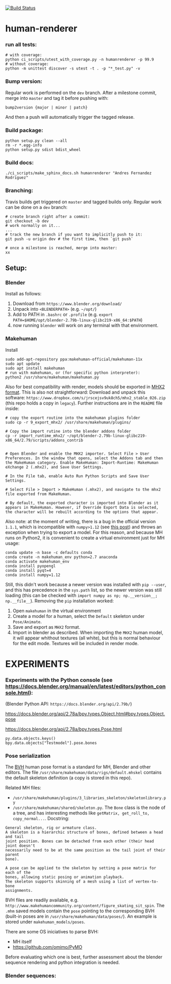 [![Build Status](https://travis-ci.com/andres-fr/human-renderer.svg?token=cUXVqzsqAP4ZpSpN77Kh&branch=master)](https://travis-ci.com/andres-fr/human-renderer)

# human-renderer


### run all tests:

```
# with coverage:
python ci_scripts/utest_with_coverage.py -n humanrenderer -p 99.9
# without coverage:
python -m unittest discover -s utest -t . -p "*_test.py" -v
```

### Bump version:

Regular work is performed on the `dev` branch. After a milestone commit, merge into `master` and tag it before pushing with:

```
bump2version {major | minor | patch}
```

And then a push will automatically trigger the tagged release.

### Build package:

```
python setup.py clean --all
rm -r *.egg-info
python setup.py sdist bdist_wheel
```


### Build docs:


```
./ci_scripts/make_sphinx_docs.sh humanrenderer "Andres Fernandez Rodriguez"
```


### Branching:

Travis builds get triggered on `master` and tagged builds only. Regular work can be done on a `dev` branch:

```
# create branch right after a commit:
git checkout -b dev
# work normally on it...
...
# track the new branch if you want to implicitly push to it:
git push -u origin dev # the first time, then `git push`

# once a milestone is reached, merge into master:
xx
```



## Setup:



### Blender

Install as follows:

1. Download from `https://www.blender.org/download/`
2. Unpack into `<BLENDERPATH>` (e.g. `~/opt/`)
3. Add to PATH in `.bashrc` or `.profile` (e.g. `export PATH=$HOME/opt/blender-2.79b-linux-glibc219-x86_64:$PATH`)
4. now running `blender` will work on any terminal with that environment.

### Makehuman

Install

```
sudo add-apt-repository ppa:makehuman-official/makehuman-11x
sudo apt update
sudo apt install makehuman
# run with makehuman, or (for specific python interpreter):
python2 /usr/share/makehuman/makehuman.py
```

Also for best compatibility with render, models should be exported in [MHX2 format](https://thomasmakehuman.wordpress.com/2014/10/09/mhx2/). This is also not straightforward: Download and unpack this software: `https://www.dropbox.com/s/jrscejsv9uk8ch5/mhx2_stable_026.zip` (this repo holds a copy in `legacy`). Further instructions are in the `README` file inside:


```
# copy the export routine into the makehuman plugins folder
sudo cp -r 9_export_mhx2/ /usr/share/makehuman/plugins/

# Copy the import rutine into the blender addons folder
cp -r import_runtime_mhx2/ ~/opt/blender-2.79b-linux-glibc219-x86_64/2.79/scripts/addons_contrib


# Open Blender and enable the MHX2 importer. Select File > User Preferences. In the window that opens, select the Addons tab and then the MakeHuman category. Enable MakeHuman: Import-Runtime: MakeHuman eXchange 2 (.mhx2), and Save User Settings.

# In the File tab, enable Auto Run Python Scripts and Save User Settings.

# Select File > Import > MakeHuman (.mhx2), and navigate to the mhx2 file exported from MakeHuman.

# By default, the exported character is imported into Blender as it appears in MakeHuman. However, if Override Export Data is selected, the character will be rebuilt according to the options that appear.
```

Also note: at the moment of writing, there is a bug in the official version `1.1.1`, which is incompatible with `numpy>1.12` (see [this post](http://www.makehumancommunity.org/forum/viewtopic.php?p=44716#p44716)) and throws an exception when trying to export a model. For this reason, and because MH runs on Python2, it is convenient to create a virtual environment just for MH usage:

```
conda update -n base -c defaults conda
conda create -n makehuman_env python=2.7 anaconda
conda activate makehuman_env
conda install pyopengl
conda install pyqt=4
conda install numpy=1.12
```

Still, this didn't work because a newer version was installed with `pip --user`, and this has precedence in the `sys.path` list, so the newer version was still loading (this can be checked with `import numpy as np; np.__version__; np.__file__`). Removing the `pip` installation worked:

1. Open `makehuman` in the virtual environment
2. Create a model for a human, select the `Default` skeleton under `Pose/Animate`.
3. Save and export as `MHX2` format.
4. Import in blender as described. When importing the `MHX2` human model, it will appear whithout textures (all white), but this is normal behaviour for the edit mode. Textures will be included in render mode.


# EXPERIMENTS

### Experiments with the Python console (see https://docs.blender.org/manual/en/latest/editors/python_console.html):


(Blender Python API: `https://docs.blender.org/api/2.79b/`)


https://docs.blender.org/api/2.78a/bpy.types.Object.html#bpy.types.Object.pose


https://docs.blender.org/api/2.78a/bpy.types.Pose.html




```
py.data.objects.keys()
bpy.data.objects["Testmodel"].pose.bones

```


### Pose serialization

The [BVH](https://research.cs.wisc.edu/graphics/Courses/cs-838-1999/Jeff/BVH.html) human pose format is a standard for MH, Blender and other editors. The file `/usr/share/makehuman/data/rigs/default.mhskel` contains the default skeleton definition (a copy is stored in this repo).

Related MH files:
  * `/usr/share/makehuman/plugins/3_libraries_skeleton/skeletonlibrary.py`
  * `/usr/share/makehuman/shared/skeleton.py`. The `Bone` class is the node of a tree, and has interesting methods like `getMatrix, get_roll_to, copy_normal...`. Docstring:

```
General skeleton, rig or armature class.
A skeleton is a hierarchic structure of bones, defined between a head and tail
joint position. Bones can be detached from each other (their head joint doesn't
necessarily need to be at the same position as the tail joint of their parent
bone).

A pose can be applied to the skeleton by setting a pose matrix for each of the
bones, allowing static posing or animation playback.
The skeleton supports skinning of a mesh using a list of vertex-to-bone
assignments.
```


BVH files are readily available, e.g. `http://www.makehumancommunity.org/content/figure_skating_sit_spin`. The `.mhm` saved models contain the `pose` pointing to the corresponding BVH (built-in poses are in `/usr/share/makehuman/data/poses/`). An example is stored under `makehuman_models/poses`.

There are some OS iniciatives to parse BVH:

* MH itself
* https://github.com/omimo/PyMO



Before evaluating which one is best, further assessment about the blender sequence rendering and python integration is needed.


### Blender sequences:
